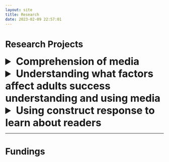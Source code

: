 ```yaml
---
layout: site
title: Research
date: 2023-02-09 22:57:01
---
```


# **Research Projects**
<details style="margin: auto;">
    <summary style="font-size:2rem"><b>Comprehension of media</b></summary>

***Scene Perception and Event Cognition Theory (SPECT)*. When we experience visual narratives (comics, TV shows, Movies) there is a coordination of visual perception, attention, and comprehension processes.  Studies testing SPECT explore how processes such as inference generation affect where we look when we watch filmed narratives or read static sequential narratives.**

<div style="font-size:1.5rem; max-width:80rem; margin:auto; line-height:1.5">
Example publications:<br><br>
Hutson, J. P., Magliano, J. P., & Loschky, L. C. (2018). Understanding moment-to-moment Processing of visual narratives. <i>Cognitive Science</i>, 42, 299-3033.<br><br>
Loschky, L. C., Larson, A. M., Magliano, J. P., & Smith, T. J. (2020). The Scene perception and event comprehension theory (SPECT) applied to visual narratives. <i>Topics in Cognitive Science</i>, 12, 311-351.<br><br>
Loschky, L. C. Larson, A. M., Magliano, J. P., & Smith, T. J. (2015). What would Jaws do?  The tyranny of film and the relationship between gaze and higher-level narrative film comprehension. <i>Plos One</i>, 10, 1-23.<br><br>
</div>

**Multimedia processing of narratives. Visual narratives combine language and images. This area of research explores how different modalities combine to support comprehension**

<div style="font-size:1.5rem; max-width:80rem; margin:auto; line-height:1.5">
Example publications:<br><br>
Kopatich, R. D., Feller, D. P., Kurby, C. A., & Magliano, J. P. (2019). The role of character goals and changes in body position in the processing of events in visual narratives. Cognitive Research. <i>Principles and Implications</i>, 4, 1-15. DOI: 10.1186/s41235-019-0176-1<br><br>
</div>

**Cinematic practices and comprehension. Filmmakers use cinematics to convey stories in fiction films. This area of research focuses on the impact of these practices on various aspects of experiencing fiction film.**

<div style="font-size:1.5rem; max-width:80rem; margin:auto; line-height:1.5">
Example publications:<br><br>
Clinton, J. A., Briner, S. W., Sherrill, A. M., Ackerman, T., & Magliano, J. P. (2017). The role of cinematic techniques in understanding character affect. <i>Scientific Study of Literature</i>, 7, 177-202.<br><br>
Magliano, J. P., & Zacks, J. M. (2011). The impact of continuity editing in narrative film on event segmentation. <i>Cognitive Science</i>, 35, 1489-1517.<br><br>
Magliano, J. P., Kurby, C. A., Ackerman, T., Garlitch, S. & M., Stewart, J. M. (2020). Lights, camera, action: The role of editing and framing on the processing of filmed events. <i>Journal of Cognitive Psychology</i>.<br><br>
</div>

**Basic cognitive processes that support comprehension. Understanding the cognitive foundations of making sense of texts, comics, and movies/tv shows is at the core of the research conducted by the media comprehension lab.**

<div style="font-size:1.5rem; max-width:80rem; margin:auto; line-height:1.5">
Example publications:<br><br>
Asiala, L. K. E., Chan, G. C., Kurby, C. A., & Magliano, J. P. (2020). The role of goal barriers in predicting the outcomes of intentional actions in the context of narrative text. <i>Journal of Cognitive Psychology</i>, 32 (1), 82-92. DOI:10.1080/20445911.2019.1690494<br><br>
Feller, D. P., Eerland, A., Ferretti, T. R., & Magliano, J. P. (2019). Aspect and narrative event segmentation. <i>Collabra: Psychology</i>, 5(1), 1-12. DOI: http://doi.org/10.1525/collabra.182<br><br>
Feller, D. P., Newberry, K. Kurby, C. A., Schwan, S., & Magliano, J. P. (2023). The Effects of domain knowledge and event structure on event processing. <i>Memory & Cognition</i>, 51, 101-114. https://doi.org/10.3758/s13421-022-01309-y<br><br>
</div>

</details>
<details>
    <summary style="font-size:2rem"><b>Understanding what factors affect adults success understanding and using media</b></summary>

**What makes college readers more or less ready to read in college?  We explore answers to this this question in a project that was funded by the [Institute of Education Sciences](https://ies.ed.gov/).  Across several studies, we explored how foundational skills of reading, reading strategies, task awareness, and motivation support college student’s ability to successfully use texts to solve the kinds of reading activities that they are asked to do in their college coursework.**

<div style="font-size:1.5rem; max-width:80rem; margin:auto; line-height:1.5">
Example publications:

Magliano, J. P., Higgs, K., Santuzzi, A., Tonks, S. M., O’Reilly, T., Sabatini, J., Feller, D. P., Kopatich, R. J. Ray, M., & Parker, C. (2020). Testing the inference mediation hypothesis in a post-secondary context. <i>Contemporary Educational Psychology</i>, 61. DOI: https://doi.org/10.1016/j.cedpsych.2020.101863.<br>
Magliano, J. P., Talwar, A., Feller, D. P., Wang, Z., O’Reilly, T., & Sabatini, J. (2023). Exploring thresholds in the foundational skills for reading and comprehension outcomes in the context of postsecondary readers. <i>Journal of Learning Disorders</i>, 56, 43-57. DOI: 10.1177/00222194221087<br>
Talwar, A., Magliano, J. P., Higgs, K., Santuzzi, A., Tonks, S. O’Reilly, T., Sabatini, J. (2022). Early academic success in college: Examining the contributions of reading literacy skills, metacognitive reading Strategies, and reading motivation. <i>Journal of College Reading and Learning</i>, DOI: 10.1080/10790195.2022.2137069.<br>
Tonks, S. M., Magliano, J. P., Ray, M., & Schwartz, J. (2021). How situational competence beliefs and task value Relate to inference Strategies and comprehension during reading.<i>Learning and Individual Difference</i>, 90. DOI: 10.1016/j.lindif.2021.102036<br>
</div>

</details>
<details>
    <summary style="font-size:2rem"><b>Using construct response to learn about readers</b></summary>

**We explore how to use student constructed responses that are produced during reading to help learn about what is involved in making sense of texts and what makes readers more or less successful at comprehending what they read.  One type of constructed response is called a “think aloud” response in which readers are asked to produce whatever thoughts they have when they read. Another type of constructed response occurs when readers are told to self explain the text as they read.  Member of the Media Comprehension Lab are part of a collaborative nextwork including Laura Allen (University of Minnesota), Danielle McNamara (Arizona State University), and Katie McCarthy (Georgia State University) to develop ways to get computers to collect and analyze student constructed responses. This research was funded by the [Institute of Education Sciences](https://ies.ed.gov/).**
    
<div style="font-size:1.5rem; max-width:80rem; margin:auto; line-height:1.5">
Example publications:

​​Allison, S. N., Magliano, J. P., McCarthy, C. S., Creer, S. D., McNamara, D. S., & Allen, L. K. (2022). Integration in multiple-document comprehension: A natural language processing approach. <i>Discourse Processes</i>, 59, 417-438.<br>
Flynn, L. E., McNamara, D. S., McCarthy, K. S., Magliano, J. P., & Allen L. K. (2021). The appearance of coherence: Using cohesive properties of readers’ constructed responses to predict individual differences. <i>Revista Signos. Estudios de Lingüística</i>, 54, 1061-1088. DOI: 10.4067/S0718-09342021000301061<br>
Magliano, J. P., Flynn, L., Feller, D. P., McCarthy, K. S., McNamara, D. S., Allen, L. (2022). Leveraging a multidimensional linguistic analysis of constructed responses produced by college readers. <i>Frontiers in Psychology</i>, 13, 936162. doi: 10.3389/fpsyg.2022.936162<br>
Magliano, J. P., Millis, K.K., The RSAT Development Team1, Levinstein, I., & Boonthum, C. (2011). Assessing comprehension during reading with the reading strategy assessment Tool (RSAT). <i>Metacognition and Learning</i>, 6, 131-154.<br>
</div>

</details>

---

# Fundings
